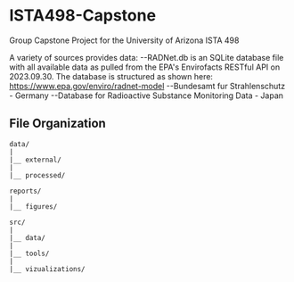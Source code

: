 # ISTA498-Capstone
Group Capstone Project for the University of Arizona ISTA 498

A variety of sources provides data:
--RADNet.db is an SQLite database file with all available data as pulled from the EPA's Envirofacts RESTful API on 2023.09.30. The database is structured as shown here: https://www.epa.gov/enviro/radnet-model
--Bundesamt fur Strahlenschutz - Germany
--Database for Radioactive Substance Monitoring Data - Japan

## File Organization
    data/
    |
    |__ external/
    |
    |__ processed/
    
    reports/
    |
    |__ figures/
    
    src/
    |
    |__ data/
    |
    |__ tools/
    |
    |__ vizualizations/